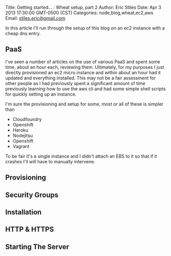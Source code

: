 Title: Getting started... :  Wheat setup, part 2
Author: Eric Stiles
Date: Apr 3 2013 17:30:00 GMT-0500 (CST)
Categories: node,blog,wheat,ec2,aws
Email: stiles.eric@gmail.com

In this article I'll run through the setup of this blog on an ec2 instance with a cheap dns entry.

## PaaS

I've seen a number of articles on the use of various PaaS and spent some time, about an hour
each, reviewing them.  Ultimately, for my purposes I just directly provisioned an ec2 micro instance and within about
an hour had it updated and everything installed.  This may not be a fair assessment for other people as I had previously
spent a significant amount of time previously learning how to use the aws cli and had some simple shell scripts for
quickly setting up an instance.

I'm sure the provisioning and setup for some, most or all of these is simpler than


 - Cloudfoundry
 - Openshift
 - Heroku
 - Nodejitsu
 - Openshift
 - Vagrant

To be fair it's a single instance and I didn't attach an EBS to it so that if it crashes I'll will have to manually
intervene.

## Provisioning

## Security Groups

## Installation

## HTTP & HTTPS

## Starting The Server